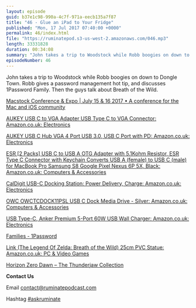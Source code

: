 ```yaml
---
layout: episode
guid: b37e1c98-990a-4c7f-971a-eecb135a7f87
title: "46 - Glue an iPad to Your Fridge"
published: "Mon, 17 Jul 2017 07:40:00 +0000"
permalink: 46/index.html
file: "https://ruminatepod.s3-us-west-2.amazonaws.com/046.mp3"
length: 33331828
duration: 00:34:08
summary: "John takes a trip to Woodstock while Robb boogies on down to Dongle Town. Robb gives a password management hot tip, and discusses 1Password Family. Then the guys talk about Breath of the Wild."
episodeNumber: 46
---
```


John takes a trip to Woodstock while Robb boogies on down to Dongle Town. Robb gives a password management hot tip, and discusses 1Password Family. Then the guys talk about Breath of the Wild.

[Macstock Conference & Expo | July 15 & 16 2017 • A conference for the Mac and iOS community](https://macstockconferenceandexpo.com/)

[AUKEY USB C to VGA Adapter USB Type C to VGA Connector: Amazon.co.uk: Electronics](https://www.amazon.co.uk/d/Adapters/AUKEY-Connector-Apple-MacBook-Google-ChromeBook-Devices/B01CY6K81S/ref=sr_1_2?ie=UTF8&qid=1500212675&sr=8-2&keywords=aukey+vga+usb+c)

[AUKEY USB C Hub VGA 4 Port USB 3.0, USB C Port with PD: Amazon.co.uk: Electronics](https://www.amazon.co.uk/AUKEY-Delivery-Resolution-Powered-Macbook/dp/B01DGM2UE2/ref=sr_1_3?ie=UTF8&qid=1500212675&sr=8-3&keywords=aukey+vga+usb+c)

[ESR \[2 Packs\] USB C to USB A OTG Adapter with 5.1Kohm Resistor, ESR Type C Connector with Keychain Converts USB A (female) to USB C (male) for MacBook Pro Samsung S8 Google Pixel Nexus 6P 5X, Black: Amazon.co.uk: Computers & Accessories](https://www.amazon.co.uk/gp/product/B0716QQZZH/ref=oh_aui_detailpage_o01_s00?ie=UTF8&psc=1)

[CalDigit USB-C Docking Station: Power Delivery, Charge: Amazon.co.uk: Electronics](https://www.amazon.co.uk/CalDigit-USB-C-Docking-Station-DisplayPort/dp/B01LXJ0ON4/ref=sr_1_1?ie=UTF8&qid=1500212835&sr=8-1&keywords=caldigit)

[OWC OWCTCDOCK11PSL USB C Dock Media Drive - Silver: Amazon.co.uk: Computers & Accessories](https://www.amazon.co.uk/OWC-OWCTCDOCK11PSL-Dock-Media-Drive/dp/B013J7OLE6/ref=sr_1_1?ie=UTF8&qid=1500212930&sr=8-1&keywords=owc+usb+c)

[USB Type-C, Anker Premium 5-Port 60W USB Wall Charger: Amazon.co.uk: Electronics](https://www.amazon.co.uk/gp/product/B01C89H12K/ref=s9_dcacsd_dcoop_bw_c_x_6_w)

[Families - 1Password](https://1password.com/families/)

[Link (The Legend Of Zelda: Breath of the Wild) 25cm PVC Statue: Amazon.co.uk: PC & Video Games](https://www.amazon.co.uk/Link-Legend-Zelda-Breath-Statue/dp/B01N7Y54P4/ref=sr_1_2?ie=UTF8&qid=1500213665&sr=8-2&keywords=link+statue)

[Horizon Zero Dawn – The Thunderjaw Collection](https://www.projecttriforce.com/index.php?p=product&id=75)

**Contact Us**

Email [contact@ruminatepodcast.com](mailto:contact@ruminatepodcast.com)

Hashtag [#askruminate](https://twitter.com/search?q=askruminate)
